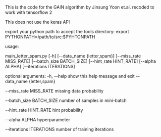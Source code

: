 This is the code for the GAIN algorithm by Jinsung Yoon et.al. recoded to work with tensorflow 2

This does not use the keras API

export your python path to accept the tools directory:
    export PYTHONPATH=/path/to/src:$PYHTONPATH

usage: 

main_letter_spam.py [-h] [--data_name {letter,spam}]
                           [--miss_rate MISS_RATE] [--batch_size BATCH_SIZE]
                           [--hint_rate HINT_RATE] [--alpha ALPHA]
                           [--iterations ITERATIONS]

optional arguments:
  -h, --help            show this help message and exit
  --data_name {letter,spam}

  --miss_rate MISS_RATE     missing data probability

  --batch_size BATCH_SIZE   number of samples in mini-batch

  --hint_rate HINT_RATE     hint probability

  --alpha ALPHA     hyperparameter

  --iterations ITERATIONS    number of training iterations
